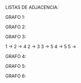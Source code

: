LISTAS DE ADJACENCIA:

GRAFO 1:

GRAFO 2:

GRAFO 3:

1 -> 2 -> 4
2 -> 3
3 -> 5
4 -> 5
5 ->


GRAFO 4:

GRAFO 5:

GRAFO 6:
